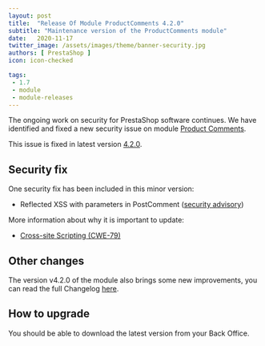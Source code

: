```yaml
---
layout: post
title:  "Release Of Module ProductComments 4.2.0"
subtitle: "Maintenance version of the ProductComments module"
date:   2020-11-17
twitter_image: /assets/images/theme/banner-security.jpg
authors: [ PrestaShop ]
icon: icon-checked

tags:
 - 1.7
 - module
 - module-releases
---
```


The ongoing work on security for PrestaShop software continues. We have identified and fixed a new security issue on module [Product Comments](https://github.com/PrestaShop/productcomments/).

This issue is fixed in latest version [4.2.0](https://github.com/PrestaShop/productcomments/releases/tag/v4.2.0).

## Security fix

One security fix has been included in this minor version:

- Reflected XSS with parameters in PostComment
 ([security advisory](https://github.com/PrestaShop/productcomments/security/advisories/GHSA-58w4-w77w-qv3w))

More information about why it is important to update:
- [Cross-site Scripting (CWE-79)](https://cwe.mitre.org/data/definitions/79.html)

## Other changes

The version v4.2.0 of the module also brings some new improvements, you can read the full Changelog [here](https://github.com/PrestaShop/productcomments/releases/tag/v4.2.0).

## How to upgrade

You should be able to download the latest version from your Back Office.
